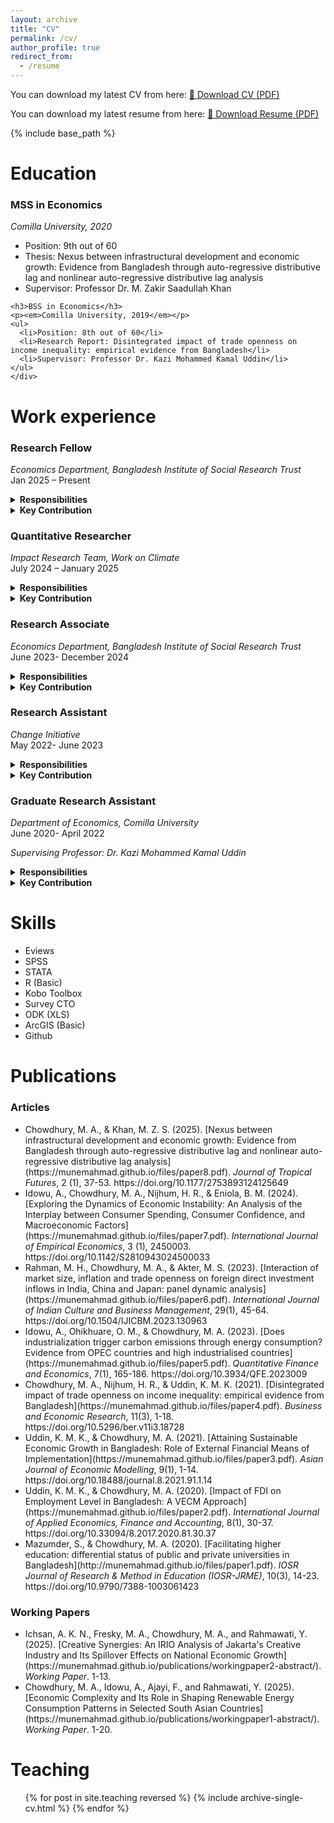 ```yaml
---
layout: archive
title: "CV"
permalink: /cv/
author_profile: true
redirect_from:
  - /resume
---
```



You can download my latest CV from here:  [📄 Download CV (PDF)](/files/CV.pdf)

You can download my latest resume from here:  [📄 Download Resume (PDF)](/files/Resume.pdf)

{% include base_path %}


Education
======
  <div class="cv-card">
    <h3>MSS in Economics</h3>
    <p><em>Comilla University, 2020</em></p>
    <ul>
      <li>Position: 9th out of 60</li>
      <li>Thesis: Nexus between infrastructural development and economic growth: Evidence from Bangladesh through auto-regressive distributive lag and nonlinear auto-regressive distributive lag analysis</li>
      <li>Supervisor: Professor Dr. M. Zakir Saadullah Khan</li>
    </ul>
   
    <h3>BSS in Economics</h3>
    <p><em>Comilla University, 2019</em></p>
    <ul>
      <li>Position: 8th out of 60</li>
      <li>Research Report: Disintegrated impact of trade openness on income inequality: empirical evidence from Bangladesh</li>
      <li>Supervisor: Professor Dr. Kazi Mohammed Kamal Uddin</li>
    </ul>
    </div>  
    
Work experience
======

  <div class="cv-card">
  <h3>Research Fellow</h3>
  <p><em>Economics Department, Bangladesh Institute of Social Research Trust</em><br>Jan 2025 – Present</p>
   <details>
    <summary><strong>Responsibilities</strong></summary>
    <ul>
      <li>Led baseline survey design and field supervision for climate-related research.</li>
      <li>Conducted quantitative analysis using STATA and R.</li>
      <li>Prepared research reports and policy briefs for donors.</li>
    </ul>
    </details>
   <details>
    <summary><strong>Key Contribution</strong></summary>
    <ul>
      <li>Led completion of a research project on climate-induced migration for BRAC, overseeing survey tool design, field supervision, data analysis, and report writing.</li>
      <li>Mentored a team of 3 interns and junior researchers in developing research proposals and implementing studies.</li>
      <li>Secured competitive consultancies from UNDP Bangladesh, including $120,000 for an e-Parliament Feasibility Study and $19,850 for a gender analysis of the waste value chain in Chattogram, Cox’s Bazar, and Tangail, through competitive proposal development.</li>
    </ul>
    </details>

   
  <h3>Quantitative Researcher</h3>
  <p><em>Impact Research Team, Work on Climate</em><br>July 2024 – January 2025</p>
   <details>
    <summary><strong>Responsibilities</strong></summary>
    <ul>
      <li>Led baseline survey design and field supervision for climate-related research.</li>
      <li>Conducted quantitative analysis using STATA and R.</li>
      <li>Prepared research reports and policy briefs for donors.</li>
    </ul>
    </details>    
   <details>
    <summary><strong>Key Contribution</strong></summary>
    <ul>
      <li>Assisted the team lead in designing the survey tool to meet quarterly survey targets.</li>
      <li>Supported survey implementation by developing sampling strategies, administering surveys, and coordinating distribution to 3,000 recipients via email and 31,000 via Slack.</li>
      <li>Performed quantitative analysis of survey data, including data cleaning and summarization in Google Sheets, to address key research questions.</li>
    </ul>
    </details>

 
  <h3>Research Associate</h3>
  <p><em>Economics Department, Bangladesh Institute of Social Research Trust</em><br>June 2023- December 2024</p>
   <details>
    <summary><strong>Responsibilities</strong></summary>
    <ul>
      <li>Led baseline survey design and field supervision for climate-related research.</li>
      <li>Conducted quantitative analysis using STATA and R.</li>
      <li>Prepared research reports and policy briefs for donors.</li>
    </ul>
    </details>    
   <details>
    <summary><strong>Key Contribution</strong></summary>
    <ul>
      <li>Executed three research projects for TdH Netherlands, Chattogram City Corporation, and Ministry of Planning of GoB,contributing to methodology development, data collection, analysis, and reporting. </li>
      <li>Facilitated an eight-day training for 42 enumerators, supervised the month-long data collection and managed field logistics for the End-line Evaluation of BRAC’s Gender Responsive Education and Skill Programme in Chattogram Hill Tracts (a hard-to-reach hilly area).</li>
      <li>Authored two peer-reviewed journal articles and five op-eds in national dailies, enhancing the organization's academic presence.</li>
      <li>Reviewed 16 research articles and organized two national-level conferences, fostering academic discourse.</li>
      <li>Reviewed 16 research articles and organized two national-level conferences, fostering academic discourse.</li>
      <li>Secured a $20,000 research grant from Bangladesh Police through a successful proposal for a study on public traffic awareness, collaborating with a co-researcher in proposal development.</li>
    </ul>
    </details>
 
  <h3>Research Assistant</h3>
  <p><em>Change Initiative</em><br>May 2022- June 2023</p>
   <details>
    <summary><strong>Responsibilities</strong></summary>
    <ul>
      <li>Led baseline survey design and field supervision for climate-related research.</li>
      <li>Conducted quantitative analysis using STATA and R.</li>
      <li>Prepared research reports and policy briefs for donors.</li>
    </ul>
    </details>    
   <details>
    <summary><strong>Key Contribution</strong></summary>
    <ul>
      <li>Completed five research and consultancy projects for WIN, European Climate Foundation, ALRD, TI Maldives and Oxfam, assisting PI in design survey tools, data cleaning & analysis, policy analysis, and report writing.</li>
      <li>Developed ODK forms for household data collection and managed databases for other projects.</li>
      <li>Organized the Dhaka Renewable Energy and Finance Talk (DREFT), facilitating international discourse on renewable energy financing, with participation from over 300 stakeholders.</li>
      <li>Secured a $15,000 consultancy from OXFAM Bangladesh through a competitive proposal process for a comprehensive study on climate risk insurance, supporting the PI in proposal development.</li>
    </ul>
    </details>

  <h3>Graduate Research Assistant</h3>
  <p><em>Department of Economics, Comilla University</em><br>June 2020- April 2022</p>
  <p><em>Supervising Professor: Dr. Kazi Mohammed Kamal Uddin</em></p>
   <details>
    <summary><strong>Responsibilities</strong></summary>
    <ul>
      <li>Led baseline survey design and field supervision for climate-related research.</li>
      <li>Conducted quantitative analysis using STATA and R.</li>
      <li>Prepared research reports and policy briefs for donors.</li>
    </ul>
    </details>    
   <details>
    <summary><strong>Key Contribution</strong></summary>
    <ul>
      <li>Contributed to a research project focusing on economic growth and external financial means of implementation, assisting PI in literature review, methodology development, data analysis, and report writing.</li>
      <li>Published three research articles in peer-reviewed journals, expanding academic contributions and visibility.</li>
      <li>Developed course materials and instructed STATA and R training sessions over two semesters, enhancing students' analytical skills.</li>
      <li>Mentored two graduate students in econometrics, data analysis, and academic writing, supporting their thesis development and successful defense.</li>
    </ul>
    </details> 
    </div>




Skills
======
 <div class="cv-card">
    <ul>
      <li>Eviews</li>
      <li>SPSS</li>
      <li>STATA</li>
      <li>R (Basic)</li>
      <li>Kobo Toolbox</li>
      <li>Survey CTO</li>
      <li>ODK (XLS)</li>
      <li>ArcGIS (Basic)</li>
      <li>Github</li>
       </ul>
  </div>




Publications
======
  <div class="cv-card">
  <h3>Articles</h3>
    <ul>
       <li>Chowdhury, M. A., & Khan, M. Z. S. (2025). [Nexus between infrastructural development and economic growth: Evidence from Bangladesh through auto-regressive distributive lag and nonlinear auto-regressive distributive lag analysis](https://munemahmad.github.io/files/paper8.pdf). <i>Journal of Tropical Futures</i>, 2 (1), 37-53. https://doi.org/10.1177/2753893124125649</li> 
       <li>Idowu, A., Chowdhury, M. A., Nijhum, H. R., & Eniola, B. M. (2024). [Exploring the Dynamics of Economic Instability: An Analysis of the Interplay between Consumer Spending, Consumer Confidence, and Macroeconomic Factors](https://munemahmad.github.io/files/paper7.pdf). <i>International Journal of Empirical Economics</i>, 3 (1), 2450003. https://doi.org/10.1142/S2810943024500033</li>
       <li>Rahman, M. H., Chowdhury, M. A., & Akter, M. S. (2023). [Interaction of market size, inflation and trade openness on foreign direct investment inflows in India, China and Japan: panel dynamic analysis](https://munemahmad.github.io/files/paper6.pdf). <i>International Journal of Indian Culture and Business Management</i>, 29(1), 45-64. https://doi.org/10.1504/IJICBM.2023.130963</li> 
       <li>Idowu, A., Ohikhuare, O. M., & Chowdhury, M. A. (2023). [Does industrialization trigger carbon emissions through energy consumption? Evidence from OPEC countries and high industrialised countries](https://munemahmad.github.io/files/paper5.pdf). <i>Quantitative Finance and Economics</i>, 7(1), 165-186. https://doi.org/10.3934/QFE.2023009</li>     
       <li>Chowdhury, M. A., Nijhum, H. R., & Uddin, K. M. K. (2021). [Disintegrated impact of trade openness on income inequality: empirical evidence from Bangladesh](https://munemahmad.github.io/files/paper4.pdf). <i>Business and Economic Research</i>, 11(3), 1-18. https://doi.org/10.5296/ber.v11i3.18728</li>
       <li>Uddin, K. M. K., & Chowdhury, M. A. (2021). [Attaining Sustainable Economic Growth in Bangladesh: Role of External Financial Means of Implementation](https://munemahmad.github.io/files/paper3.pdf). <i>Asian Journal of Economic Modelling</i>, 9(1), 1-14. https://doi.org/10.18488/journal.8.2021.91.1.14</li> 
       <li>Uddin, K. M. K., & Chowdhury, M. A. (2020). [Impact of FDI on Employment Level in Bangladesh: A VECM Approach](https://munemahmad.github.io/files/paper2.pdf). <i>International Journal of Applied Economics, Finance and Accounting</i>, 8(1), 30-37. https://doi.org/10.33094/8.2017.2020.81.30.37</li> 
       <li>Mazumder, S., & Chowdhury, M. A. (2020). [Facilitating higher education: differential status of public and private universities in Bangladesh](http://munemahmad.github.io/files/paper1.pdf). <i>IOSR Journal of Research & Method in Education (IOSR-JRME)</i>, 10(3), 14-23. <a>https://doi.org/10.9790/7388-1003061423</a></li> 
       </ul>
    
 <h3>Working Papers</h3>
    <ul>
       <li>Ichsan, A. K. N., Fresky, M. A., Chowdhury, M. A., and Rahmawati, Y. (2025). [Creative Synergies: An IRIO Analysis of Jakarta's Creative Industry and Its Spillover Effects on National Economic Growth](https://munemahmad.github.io/publications/workingpaper2-abstract/). <i>Working Paper</i>. 1-13.</li>
       <li>Chowdhury, M. A., Idowu, A., Ajayi, F., and Rahmawati, Y. (2025). [Economic Complexity and Its Role in Shaping Renewable Energy Consumption Patterns in Selected South Asian Countries](https://munemahmad.github.io/publications/workingpaper1-abstract/). <i>Working Paper</i>. 1-20.</li>
  </ul>
  </div>


Teaching
======
<div class="cv-card">
  <ul>{% for post in site.teaching reversed %}
    {% include archive-single-cv.html %}
  {% endfor %}</ul>
  </div> 

